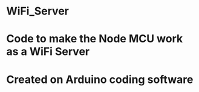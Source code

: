 # WiFi_Server
# Code to make the Node MCU work as a WiFi Server
# Created on Arduino coding software
